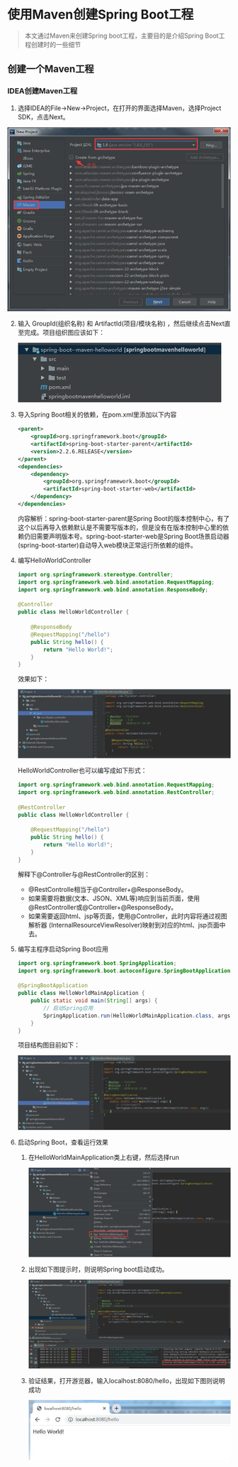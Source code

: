 # 使用Maven创建Spring Boot工程  

> 本文通过Maven来创建Spring boot工程，主要目的是介绍Spring Boot工程创建时的一些细节  

## 创建一个Maven工程  

### IDEA创建Maven工程  

1. 选择IDEA的File->New->Project，在打开的界面选择Maven，选择Project SDK，点击Next。  

![idea创建maven工程helloworld1](images/idea创建maven工程helloworld1.jpg)  

2. 输入 GroupId(组织名称) 和 ArtifactId(项目/模块名称) ，然后继续点击Next直至完成。项目组织图应该如下：  

   ![idea创建maven工程helloworld2](images/idea创建maven工程helloworld2.jpg)  

3. 导入Spring Boot相关的依赖，在pom.xml里添加以下内容  

   ```xml
   <parent>
       <groupId>org.springframework.boot</groupId>
       <artifactId>spring-boot-starter-parent</artifactId>
       <version>2.2.6.RELEASE</version>
   </parent>
   <dependencies>
       <dependency>
           <groupId>org.springframework.boot</groupId>
           <artifactId>spring-boot-starter-web</artifactId>
       </dependency>
   </dependencies>
   ```

   内容解析：spring-boot-starter-parent是Spring Boot的版本控制中心，有了这个以后再导入依赖默认是不需要写版本的，但是没有在版本控制中心里的依赖仍旧需要声明版本号。spring-boot-starter-web是Spring Boot场景启动器(spring-boot-starter)自动导入web模块正常运行所依赖的组件。

4. 编写HelloWorldController  

   ``` java
   import org.springframework.stereotype.Controller;
   import org.springframework.web.bind.annotation.RequestMapping;
   import org.springframework.web.bind.annotation.ResponseBody;
   
   @Controller
   public class HelloWorldController {
   
       @ResponseBody
       @RequestMapping("/hello")
       public String hello() {
           return "Hello World!";
       }
   }
   ```  

   效果如下：  

   ![idea创建maven工程helloworld3](images/idea创建maven工程helloworld3.jpg)  

   HelloWorldController也可以编写成如下形式：  

   ```java
   import org.springframework.web.bind.annotation.RequestMapping;
   import org.springframework.web.bind.annotation.RestController;
   
   @RestController
   public class HelloWorldController {
   
       @RequestMapping("/hello")
       public String hello() {
           return "Hello World!";
       }
   }
   ```  

   解释下@Controller与@RestController的区别：  

   * @RestControlle相当于@Controller+@ResponseBody。  
   * 如果需要将数据(文本、JSON、XML等)响应到当前页面，使用@RestController或@Controller+@ResponseBody。  
   * 如果需要返回html、jsp等页面，使用@Controller，此时内容将通过视图解析器 (InternalResourceViewResolver)映射到对应的html、jsp页面中去。 

5. 编写主程序启动Spring Boot应用  

   ```java
   import org.springframework.boot.SpringApplication;
   import org.springframework.boot.autoconfigure.SpringBootApplication;
   
   @SpringBootApplication
   public class HelloWorldMainApplication {
       public static void main(String[] args) {
           // 启动Spring应用
           SpringApplication.run(HelloWorldMainApplication.class, args);
       }
   }
   ```  

   项目结构图目前如下：  

   ![idea创建maven工程helloworld4](images/idea创建maven工程helloworld4.jpg)  

6. 启动Spring Boot，查看运行效果  

   1. 在HelloWorldMainApplication类上右键，然后选择run  

      ![idea创建maven工程helloworld5](images/idea创建maven工程helloworld5.jpg)  

   2. 出现如下图提示时，则说明Spring boot启动成功。  

      ![idea创建maven工程helloworld6.jpg](images/idea创建maven工程helloworld6.jpg)  

   3. 验证结果，打开游览器，输入localhost:8080/hello，出现如下图则说明成功  

      ![idea创建maven工程helloworld7](images/idea创建maven工程helloworld7.jpg)  


   